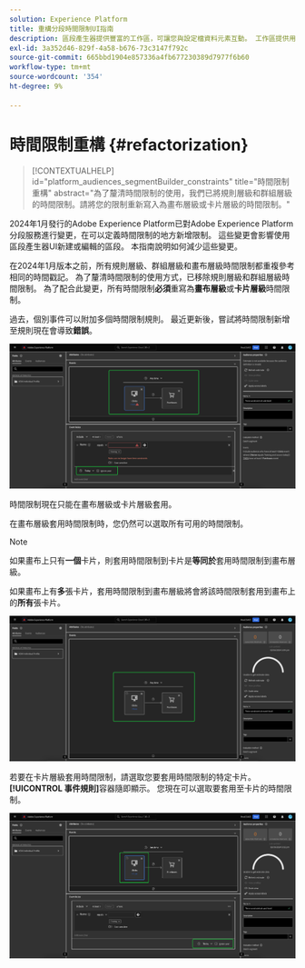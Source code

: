 ```yaml
---
solution: Experience Platform
title: 重構分段時間限制UI指南
description: 區段產生器提供豐富的工作區，可讓您與設定檔資料元素互動。 工作區提供用於建置和編輯規則的直覺式控制項，例如用來表示資料屬性的拖放圖磚。
exl-id: 3a352d46-829f-4a58-b676-73c3147f792c
source-git-commit: 665bbd1904e857336a4fb677230389d7977f6b60
workflow-type: tm+mt
source-wordcount: '354'
ht-degree: 9%

---
```


# 時間限制重構 {#refactorization}

>[!CONTEXTUALHELP]
>id="platform_audiences_segmentBuilder_constraints"
>title="時間限制重構"
>abstract="為了釐清時間限制的使用，我們已將規則層級和群組層級的時間限制。請將您的限制重新寫入為畫布層級或卡片層級的時間限制。"

2024年1月發行的Adobe Experience Platform已對Adobe Experience Platform分段服務進行變更，在可以定義時間限制的地方新增限制。 這些變更會影響使用區段產生器UI新建或編輯的區段。 本指南說明如何減少這些變更。

在2024年1月版本之前，所有規則層級、群組層級和畫布層級時間限制都重複參考相同的時間戳記。 為了釐清時間限制的使用方式，已移除規則層級和群組層級時間限制。 為了配合此變更，所有時間限制&#x200B;**必須**&#x200B;重寫為&#x200B;**畫布層級**&#x200B;或&#x200B;**卡片層級**&#x200B;時間限制。

過去，個別事件可以附加多個時間限制規則。 最近更新後，嘗試將時間限制新增至規則現在會導致&#x200B;**錯誤**。

![規則層級時間限制會反白顯示。 隨後發生的錯誤也會反白顯示。](../images/ui/segment-refactoring/rule-time-constraint.png)

時間限制現在只能在畫布層級或卡片層級套用。

在畫布層級套用時間限制時，您仍然可以選取所有可用的時間限制。

>[!NOTE]
>
>如果畫布上只有&#x200B;**一個**&#x200B;卡片，則套用時間限制到卡片是&#x200B;**等同於**&#x200B;套用時間限制到畫布層級。
>
>如果畫布上有&#x200B;**多**&#x200B;張卡片，套用時間限制到畫布層級將會將該時間限制套用到畫布上的&#x200B;**所有**&#x200B;張卡片。

![畫布層級時間限制已反白顯示。](../images/ui/segment-refactoring/canvas-time-constraint.png)

若要在卡片層級套用時間限制，請選取您要套用時間限制的特定卡片。 **[!UICONTROL 事件規則]**&#x200B;容器隨即顯示。 您現在可以選取要套用至卡片的時間限制。

![卡片層級時間限制已反白顯示。](../images/ui/segment-refactoring/card-time-constraint.png)

